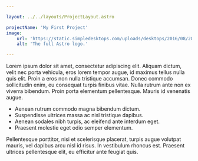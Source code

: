 ```yaml
---

layout: ../../layouts/ProjectLayout.astro

projectName: 'My First Project'
image:
    url: 'https://static.simpledesktops.com/uploads/desktops/2016/08/28/Wind-Vector-resize.png'
    alt: 'The full Astro logo.'

---
```


Lorem ipsum dolor sit amet, consectetur adipiscing elit. Aliquam dictum, velit nec porta vehicula, eros lorem tempor augue, id maximus tellus nulla quis elit. Proin a eros non nulla tristique accumsan. Donec commodo sollicitudin enim, eu consequat turpis finibus vitae. Nulla rutrum ante non ex viverra bibendum. Proin porta elementum pellentesque. Mauris id venenatis augue. 

- Aenean rutrum commodo magna bibendum dictum.
- Suspendisse ultrices massa ac nisl tristique dapibus.
- Aenean sodales nibh turpis, ac eleifend ante interdum eget.
- Praesent molestie eget odio semper elementum.

Pellentesque porttitor, nisi et scelerisque placerat, turpis augue volutpat mauris, vel dapibus arcu nisl id risus. In vestibulum rhoncus est. Praesent ultrices pellentesque elit, eu efficitur ante feugiat quis.
